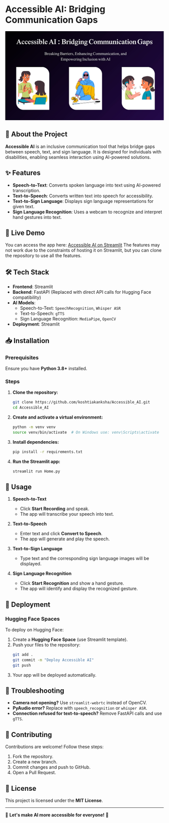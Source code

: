 # Accessible AI: Bridging Communication Gaps

![Accessible AI](dev/Home.png)  


## 📌 About the Project

**Accessible AI** is an inclusive communication tool that helps bridge gaps between speech, text, and sign language. It is designed for individuals with disabilities, enabling seamless interaction using AI-powered solutions.

## ✨ Features

- **Speech-to-Text**: Converts spoken language into text using AI-powered transcription.
- **Text-to-Speech**: Converts written text into speech for accessibility.
- **Text-to-Sign Language**: Displays sign language representations for given text.
- **Sign Language Recognition**: Uses a webcam to recognize and interpret hand gestures into text.

## 🚀 Live Demo

You can access the app here: [Accessible AI on Streamlit](https://accessibleai-rsmecrot2tjcargzxvf2td.streamlit.app/)
The features may not work due to the constraints of hosting it on Streamlit, but you can clone the repository to use all the features.

## 🛠️ Tech Stack

- **Frontend**: Streamlit
- **Backend**: FastAPI (Replaced with direct API calls for Hugging Face compatibility)
- **AI Models**:
  - Speech-to-Text: `SpeechRecognition`, `Whisper ASR`
  - Text-to-Speech: `gTTS`
  - Sign Language Recognition: `MediaPipe`, `OpenCV`
- **Deployment**: Streamlit

## 📥 Installation

### Prerequisites
Ensure you have **Python 3.8+** installed.

### Steps

1. **Clone the repository:**
   ```bash
   git clone https://github.com/koshtiakanksha/Accessible_AI.git
   cd Accessible_AI
   ```
2. **Create and activate a virtual environment:**
   ```bash
   python -m venv venv
   source venv/bin/activate  # On Windows use: venv\Scripts\activate
   ```
3. **Install dependencies:**
   ```bash
   pip install -r requirements.txt
   ```
4. **Run the Streamlit app:**
   ```bash
   streamlit run Home.py
   ```

## 📌 Usage

1. **Speech-to-Text**
   - Click **Start Recording** and speak.
   - The app will transcribe your speech into text.

2. **Text-to-Speech**
   - Enter text and click **Convert to Speech**.
   - The app will generate and play the speech.

3. **Text-to-Sign Language**
   - Type text and the corresponding sign language images will be displayed.

4. **Sign Language Recognition**
   - Click **Start Recognition** and show a hand gesture.
   - The app will identify and display the recognized gesture.

## 🚀 Deployment

### Hugging Face Spaces

To deploy on Hugging Face:

1. Create a **Hugging Face Space** (use Streamlit template).
2. Push your files to the repository:
   ```bash
   git add .
   git commit -m "Deploy Accessible AI"
   git push
   ```
3. Your app will be deployed automatically.

## 🐛 Troubleshooting

- **Camera not opening?** Use `streamlit-webrtc` instead of OpenCV.
- **PyAudio error?** Replace with `speech_recognition` or `whisper ASR`.
- **Connection refused for text-to-speech?** Remove FastAPI calls and use `gTTS`.

## 🤝 Contributing

Contributions are welcome! Follow these steps:
1. Fork the repository.
2. Create a new branch.
3. Commit changes and push to GitHub.
4. Open a Pull Request.

## 📜 License

This project is licensed under the **MIT License**.

---

🌟 **Let's make AI more accessible for everyone!** 🌟

